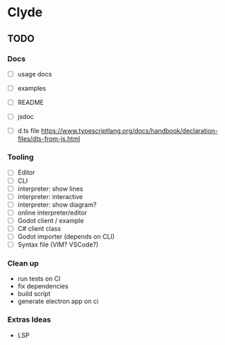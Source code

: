 # Clyde


## TODO

### Docs
- [ ] usage docs
- [ ] examples
- [ ] README
- [ ] jsdoc
- [ ] d.ts file https://www.typescriptlang.org/docs/handbook/declaration-files/dts-from-js.html


### Tooling

- [ ] Editor
- [ ] CLI
- [ ] interpreter: show lines
- [ ] interpreter: interactive
- [ ] interpreter: show diagram?
- [ ] online interpreter/editor
- [ ] Godot client / example
- [ ] C# client class
- [ ] Godot importer (depends on CLI)
- [ ] Syntax file (VIM? VSCode?)

### Clean up
- run tests on CI
- fix dependencies
- build script
- generate electron app on ci

### Extras Ideas
- LSP
